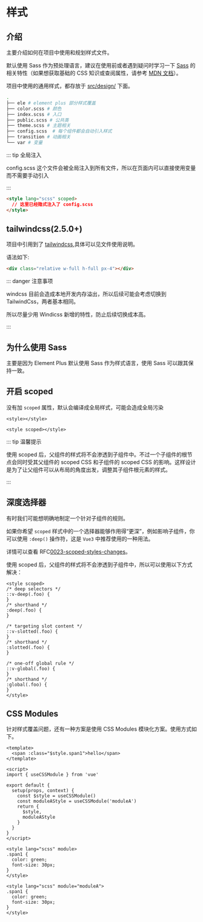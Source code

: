# 样式

## 介绍

主要介绍如何在项目中使用和规划样式文件。

默认使用 Sass 作为预处理语言，建议在使用前或者遇到疑问时学习一下 [Sass](https://sass-lang.com/) 的相关特性（如果想获取基础的 CSS 知识或查阅属性，请参考 [MDN 文档](https://developer.mozilla.org/zh-CN/docs/Web/CSS/Reference)）。

项目中使用的通用样式，都存放于 [src/design/](https://github.com/crlang/vue-tony-admin/blob/main/src/design) 下面。

```bash
.
├── ele # element plus 部分样式覆盖
├── color.scss # 颜色
├── index.scss # 入口
├── public.scss # 公共类
├── theme.scss # 主题相关
├── config.scss  # 每个组件都会自动引入样式
├── transition # 动画相关
└── var # 变量

```

::: tip 全局注入

config.scss 这个文件会被全局注入到所有文件，所以在页面内可以直接使用变量而不需要手动引入

:::

```html
<style lang="scss" scoped>
  // 这里已经隐式注入了 config.scss
</style>
```

## tailwindcss(2.5.0+)

项目中引用到了 [tailwindcss](https://tailwindcss.com/docs),具体可以见文件使用说明。

语法如下:

```html
<div class="relative w-full h-full px-4"></div>
```

::: danger 注意事项

windcss 目前会造成本地开发内存溢出，所以后续可能会考虑切换到 TailwindCss，两者基本相同。

所以尽量少用 Windicss 新增的特性，防止后续切换成本高。

:::

## 为什么使用 Sass

主要是因为 Element Plus 默认使用 Sass 作为样式语言，使用 Sass 可以跟其保持一致。

## 开启 scoped

没有加 `scoped` 属性，默认会编译成全局样式，可能会造成全局污染

```vue
<style></style>

<style scoped></style>
```

::: tip 温馨提示

使用 scoped 后，父组件的样式将不会渗透到子组件中。不过一个子组件的根节点会同时受其父组件的 scoped CSS 和子组件的 scoped CSS 的影响。这样设计是为了让父组件可以从布局的角度出发，调整其子组件根元素的样式。

:::

## 深度选择器

有时我们可能想明确地制定一个针对子组件的规则。

如果你希望 `scoped` 样式中的一个选择器能够作用得“更深”，例如影响子组件，你可以使用 `:deep()` 操作符，这是 `Vue3` 中推荐使用的一种用法。

详情可以查看 RFC[0023-scoped-styles-changes](https://github.com/vuejs/rfcs/blob/master/active-rfcs/0023-scoped-styles-changes.md)。

使用 scoped 后，父组件的样式将不会渗透到子组件中，所以可以使用以下方式解决：

```vue
<style scoped>
/* deep selectors */
::v-deep(.foo) {
}
/* shorthand */
:deep(.foo) {
}

/* targeting slot content */
::v-slotted(.foo) {
}
/* shorthand */
:slotted(.foo) {
}

/* one-off global rule */
::v-global(.foo) {
}
/* shorthand */
:global(.foo) {
}
</style>
```

## CSS Modules

针对样式覆盖问题，还有一种方案是使用 CSS Modules 模块化方案。使用方式如下。

```vue
<template>
  <span :class="$style.span1">hello</span>
</template>

<script>
import { useCSSModule } from 'vue'

export default {
  setup(props, context) {
    const $style = useCSSModule()
    const moduleAStyle = useCSSModule('moduleA')
    return {
      $style,
      moduleAStyle
    }
  }
}
</script>

<style lang="scss" module>
.span1 {
  color: green;
  font-size: 30px;
}
</style>

<style lang="scss" module="moduleA">
.span1 {
  color: green;
  font-size: 30px;
}
</style>
```
